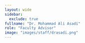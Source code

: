 ```yaml
---
layout: wide
sidebar:
  exclude: true
fullname: "Dr. Mohammad Ali Asadi"
role: "Faculty Advisor"
image: "images/staff/drasadi.png"
---
```


